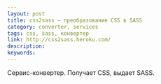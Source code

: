 ```yaml
---
layout: post
title: css2sass — преобразование CSS в SASS
category: converter, services
tags: css, sass, конвертер
link: http://css2sass.heroku.com/
description:
keywords:
---
```


<p>Сервис-конвертер. Получает CSS, выдает SASS.</p>
